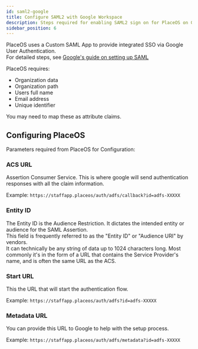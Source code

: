 ```yaml
---
id: saml2-google
title: Configure SAML2 with Google Workspace
description: Steps required for enabling SAML2 sign on for PlaceOS on Google Workspace
sidebar_position: 6
---
```


PlaceOS uses a Custom SAML App to provide integrated SSO via Google User Authentication.  
For detailed steps, see [Google's guide on setting up SAML](https://support.google.com/a/answer/6087519?hl=en)

PlaceOS requires:
- Organization data
- Organization path
- Users full name
- Email address
- Unique identifier

You may need to map these as attribute claims.

## Configuring PlaceOS
Parameters required from PlaceOS for Configuration:

### ACS URL
Assertion Consumer Service.
This is where google will send authentication responses with all the claim information.

Example: `https://staffapp.placeos/auth/adfs/callback?id=adfs-XXXXX`

### Entity ID
The Entity ID is the Audience Restriction.
It dictates the intended entity or audience for the SAML Assertion.  
This field is frequently referred to as the "Entity ID" or "Audience URI" by vendors.  
It can technically be any string of data up to 1024 characters long.
Most commonly it's in the form of a URL that contains the Service Provider's name, and is often the same URL as the ACS.

### Start URL
This the URL that will start the authentication flow.

Example: `https://staffapp.placeos/auth/adfs?id=adfs-XXXXX`

### Metadata URL
You can provide this URL to Google to help with the setup process.

Example: `https://staffapp.placeos/auth/adfs/metadata?id=adfs-XXXXX`

